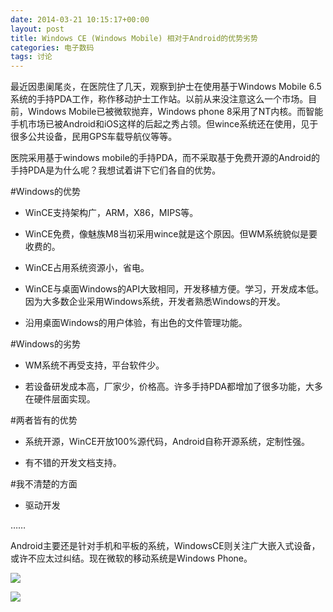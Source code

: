 ```yaml
---
date: 2014-03-21 10:15:17+00:00
layout: post
title: Windows CE (Windows Mobile) 相对于Android的优势劣势
categories: 电子数码
tags: 讨论
---
```


最近因患阑尾炎，在医院住了几天，观察到护士在使用基于Windows Mobile 6.5系统的手持PDA工作，称作移动护士工作站。以前从来没注意这么一个市场。目前，Windows Mobile已被微软抛弃，Windows 
phone 8采用了NT内核。而智能手机市场已被Android和iOS这样的后起之秀占领。但wince系统还在使用，见于很多公共设备，民用GPS车载导航仪等等。

医院采用基于windows mobile的手持PDA，而不采取基于免费开源的Android的手持PDA是为什么呢？我想试着讲下它们各自的优势。

#Windows的优势

* WinCE支持架构广，ARM，X86，MIPS等。

* WinCE免费，像魅族M8当初采用wince就是这个原因。但WM系统貌似是要收费的。

* WinCE占用系统资源小，省电。

* WinCE与桌面Windows的API大致相同，开发移植方便。学习，开发成本低。因为大多数企业采用Windows系统，开发者熟悉Windows的开发。

* 沿用桌面Windows的用户体验，有出色的文件管理功能。

#Windows的劣势

* WM系统不再受支持，平台软件少。

* 若设备研发成本高，厂家少，价格高。许多手持PDA都增加了很多功能，大多在硬件层面实现。

#两者皆有的优势

* 系统开源，WinCE开放100%源代码，Android自称开源系统，定制性强。

* 有不错的开发文档支持。

#我不清楚的方面

* 驱动开发


……

Android主要还是针对手机和平板的系统，WindowsCE则关注广大嵌入式设备，或许不应太过纠结。现在微软的移动系统是Windows Phone。


![](https://raw2.github.com/xulihang/xulihang.github.io/master/album/appendicitis/pda1.jpg)

![](https://raw2.github.com/xulihang/xulihang.github.io/master/album/appendicitis/pda2.jpg)





